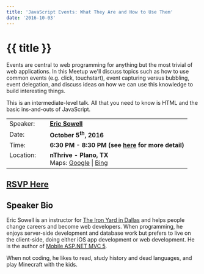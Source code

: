 ```yaml
---
title: 'JavaScript Events: What They Are and How to Use Them'
date: '2016-10-03'
---
```

# {{ title }}

Events are central to web programming for anything but the most trivial of web applications. In this Meetup we'll discuss topics such as how to use common events (e.g. click, touchstart), event capturing versus bubbling, event delegation, and discuss ideas on how we can use this knowledge to build interesting things.

This is an intermediate-level talk. All that you need to know is HTML and the basic ins-and-outs of JavaScript.

<table><tbody><tr><td>Speaker:</td><td>&nbsp;</td><td><b><a title="Eric Sowell" target="_blank" href="http://ericsowell.com">Eric Sowell</a></b></td></tr><tr><td>Date:</td><td>&nbsp;</td><td><b>October 5<sup>th</sup>, 2016</b></td></tr><tr><td valign="top">Time:</td><td>&nbsp;</td><td><b>6:30 PM - 8:30 PM (see <a title="Location" href="../../location/index.html">here</a> for more detail)</b></td></tr><tr><td valign="top">Location:</td><td>&nbsp;</td><td><b>nThrive - Plano, TX</b><br>Maps: <a title="Google" target="_blank" href="https://goo.gl/maps/1OyNE">Google</a> | <a title="Bing" target="_blank" href="http://binged.it/1afBEJ9">Bing</a></td></tr></tbody></table>

## [RSVP Here](https://www.eventbrite.com/e/javascript-events-what-they-are-and-how-to-use-them-tickets-28350654571)

## Speaker Bio

Eric Sowell is an instructor for [The Iron Yard in Dallas](https://www.theironyard.com/locations/dallas.html) and helps people change careers and become web developers. When programming, he enjoys server-side development and database work but prefers to live on the client-side, doing either iOS app development or web development. He is the author of [Mobile ASP.NET MVC 5](http://www.amazon.com/Mobile-ASP-NET-MVC-Eric-Sowell/dp/1430250569/ref=sr_1_1).

When not coding, he likes to read, study history and dead languages, and play Minecraft with the kids.
    
